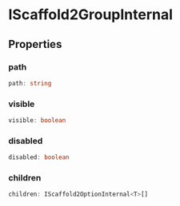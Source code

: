 # IScaffold2GroupInternal

## Properties

### path

```ts
path: string
```

### visible

```ts
visible: boolean
```

### disabled

```ts
disabled: boolean
```

### children

```ts
children: IScaffold2OptionInternal<T>[]
```
